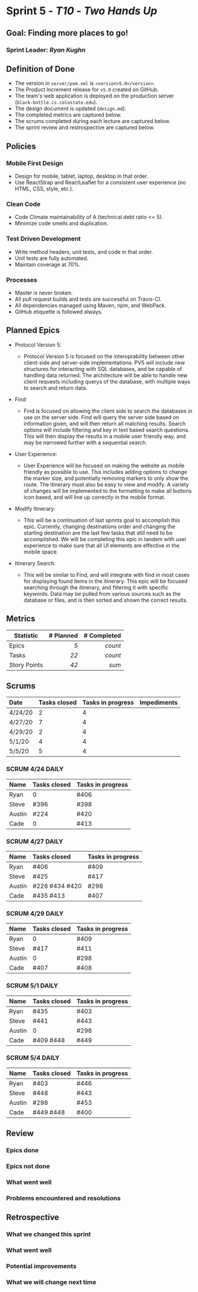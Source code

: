 # Sprint 5 - *T10* - *Two Hands Up*

## Goal: Finding more places to go!
### Sprint Leader: *Ryan Kughn*


## Definition of Done

* The version in `server/pom.xml` is `<version>5.0</version>`.
* The Product Increment release for `v5.0` created on GitHub.
* The team's web application is deployed on the production server (`black-bottle.cs.colostate.edu`).
* The design document is updated (`design.md`).
* The completed metrics are captured below.
* The scrums completed during each lecture are captured below.
* The sprint review and restrospective are captured below.


## Policies

### Mobile First Design
* Design for mobile, tablet, laptop, desktop in that order.
* Use ReactStrap and ReactLeaflet for a consistent user experience (no HTML, CSS, style, etc.).

### Clean Code
* Code Climate maintainability of A (technical debt ratio <= 5).
* Minimize code smells and duplication.

### Test Driven Development
* Write method headers, unit tests, and code in that order.
* Unit tests are fully automated.
* Maintain coverage at 70%.

### Processes
* Master is never broken. 
* All pull request builds and tests are successful on Travis-CI.
* All dependencies managed using Maven, npm, and WebPack.
* GitHub etiquette is followed always.


## Planned Epics
* Protocol Version 5: 
    - Protocol Version 5 is focused on the interoprability between other client-side and server-side implementations. PV5
    will include new structures for interacting with SQL databases, and be capable of handling data returned. The architecture
    will be able to handle new client requests including querys of the database, with multiple ways to search and return data.
    
* Find: 
    - Find is focused on allowing the client side to search the databases in use on the server side. Find will query the server
    side based on information given, and will then return all matching results. Search options will include filtering and 
    key in text based search questions. This will then display the results in a mobile user friendly way, and may be 
    narrowed further with a sequential search. 
    
* User Experience: 
    - User Experience will be focused on making the website as mobile friendly as possible to use. This includes adding
    options to change the marker size, and potentially removing markers to only show the route. The itinerary must also
    be easy to view and modify. A variety of changes will be implemented to the formatting to make all buttons icon based,
    and will line up correctly in the mobile format. 
    
* Modify Itinerary: 
    - This will be a continuation of last sprints goal to accomplish this epic. Currently, changing destinations order
    and changing the starting destination are the last few tasks that still need to be accomplished. We will be completing
    this epic in tandem with user experience to make sure that all UI elements are effective in the mobile space. 
    
* Itinerary Search: 
    - This will be similar to Find, and will integrate with find in most cases for displaying found items in the itinerary. 
    This epic will be focused searching through the itinerary, and filtering it with specific keywords. Data may be pulled
    from various sources such as the database or files, and is then sorted and shown the correct results. 

## Metrics

| Statistic | # Planned | # Completed |
| --- | ---: | ---: |
| Epics | *5* | *count* |
| Tasks |  *22*   | *count* | 
| Story Points |  *42*  | *sum* | 


## Scrums

| Date | Tasks closed  | Tasks in progress | Impediments |
| :--- | :--- | :--- | :--- |
| 4/24/20 | 2 | 4 |  | 
| 4/27/20 | 7 | 4 |  |
| 4/29/20 | 2 | 4 |  |
| 5/1/20 | 4 | 4 |  |
| 5/5/20 | 5 | 4 |  |

### SCRUM 4/24 DAILY
| Name | Tasks closed  | Tasks in progress |
| :--- | :--- | :--- |
| Ryan | 0 | #406 |
| Steve | #396 | #398 |
| Austin | #224 | #420 |
| Cade | 0 | #413 |

### SCRUM 4/27 DAILY
| Name | Tasks closed  | Tasks in progress |
| :--- | :--- | :--- |
| Ryan | #406 | #409 |
| Steve | #425 | #417 |
| Austin | #226 #434 #420 | #298 |
| Cade | #435 #413 | #407 |

### SCRUM 4/29 DAILY
| Name | Tasks closed  | Tasks in progress |
| :--- | :--- | :--- |
| Ryan | 0 | #409 |
| Steve | #417 | #411 |
| Austin | 0 | #298 |
| Cade | #407 | #408 |

### SCRUM 5/1 DAILY
| Name | Tasks closed  | Tasks in progress |
| :--- | :--- | :--- |
| Ryan | #435 | #403 |
| Steve | #441| #443 |
| Austin | 0 | #298 |
| Cade | #409 #448 | #449 |

### SCRUM 5/4 DAILY
| Name | Tasks closed  | Tasks in progress |
| :--- | :--- | :--- |
| Ryan | #403 | #446 |
| Steve | #448| #443 |
| Austin | #298 | #453 |
| Cade | #449 #448 | #400 |

## Review

### Epics done  

### Epics not done 

### What went well

### Problems encountered and resolutions


## Retrospective

### What we changed this sprint

### What went well

### Potential improvements

### What we will change next time